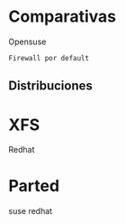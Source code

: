 # Comparativas

Opensuse 

    Firewall por default 



## Distribuciones
# XFS 
Redhat

# Parted 
suse 
redhat




